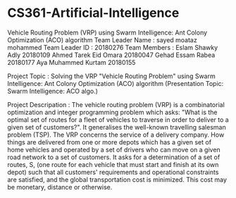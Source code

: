 # CS361-Artificial-Intelligence
Vehicle Routing Problem (VRP) using Swarm Intelligence: Ant Colony Optimization (ACO) algorithm
Team Leader Name : sayed moataz mohammed 
Team Leader ID : 20180276
Team Members : 
Eslam Shawky Adly 20180109
Ahmed Tarek Eid Omara 20180047
Gehad Essam Rabea 20180177
Aya Muhammed Kurtam 20180155

Project Topic : 
Solving the VRP "Vehicle Routing Problem" using Swarm Intelligence: Ant Colony Optimization (ACO) algorithm (Presentation Topic: Swarm Intelligence: ACO algo.)

Project Descripation : 
The vehicle routing problem (VRP) is a combinatorial optimization and integer programming problem which asks: "What is the optimal set of routes for a fleet of vehicles to traverse in order to deliver to a given set of customers?". It generalises the well-known travelling salesman problem (TSP). The VRP concerns the service of a delivery company. How things are delivered from one or more depots which has a given set of home vehicles and operated by a set of drivers who can move on a given road network to a set of customers. It asks for a determination of a set of routes, S, (one route for each vehicle that must start and finish at its own depot) such that all customers' requirements and operational constraints are satisfied, and the global transportation cost is minimized. This cost may be monetary, distance or otherwise.
